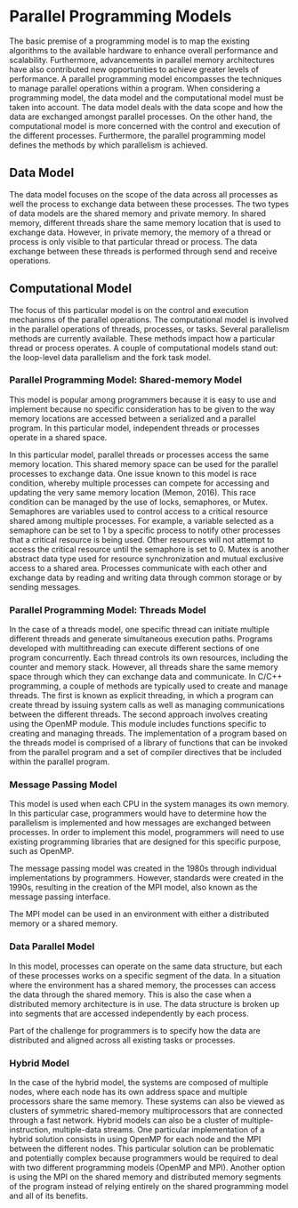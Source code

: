 # Parallel Programming Models

The basic premise of a programming model is to map the existing algorithms to the available hardware to enhance overall performance and scalability. Furthermore, advancements in parallel memory architectures have also contributed new opportunities to achieve greater levels of performance. A parallel programming model encompasses the techniques to manage parallel operations within a program. When considering a programming model, the data model and the computational model must be taken into account. The data model deals with the data scope and how the data are exchanged amongst parallel processes. On the other hand, the computational model is more concerned with the control and execution of the different processes. Furthermore, the parallel programming model defines the methods by which parallelism is achieved.

## Data Model

The data model focuses on the scope of the data across all processes as well the process to exchange data between these processes. The two types of data models are the shared memory and private memory. In shared memory, different threads share the same memory location that is used to exchange data. However, in private memory, the memory of a thread or process is only visible to that particular thread or process. The data exchange between these threads is performed through send and receive operations.

## Computational Model

The focus of this particular model is on the control and execution mechanisms of the parallel operations. The computational model is involved in the parallel operations of threads, processes, or tasks. Several parallelism methods are currently available. These methods impact how a particular thread or process operates. A couple of computational models stand out: the loop-level data parallelism and the fork task model.

### Parallel Programming Model: Shared-memory Model

This model is popular among programmers because it is easy to use and implement because no specific consideration has to be given to the way memory locations are accessed between a serialized and a parallel program. In this particular model, independent threads or processes operate in a shared space.

In this particular model, parallel threads or processes access the same memory location. This shared memory space can be used for the parallel processes to exchange data. One issue known to this model is race condition, whereby multiple processes can compete for accessing and updating the very same memory location (Memon, 2016). This race condition can be managed by the use of locks, semaphores, or Mutex. Semaphores are variables used to control access to a critical resource shared among multiple processes. For example, a variable selected as a semaphore can be set to 1 by a specific process to notify other processes that a critical resource is being used. Other resources will not attempt to access the critical resource until the semaphore is set to 0. Mutex is another abstract data type used for resource synchronization and mutual exclusive access to a shared area. Processes communicate with each other and exchange data by reading and writing data through common storage or by sending messages.

### Parallel Programming Model: Threads Model

In the case of a threads model, one specific thread can initiate multiple different threads and generate simultaneous execution paths. Programs developed with multithreading can execute different sections of one program concurrently. Each thread controls its own resources, including the counter and memory stack. However, all threads share the same memory space through which they can exchange data and communicate. In C/C++ programming, a couple of methods are typically used to create and manage threads. The first is known as explicit threading, in which a program can create thread by issuing system calls as well as managing communications between the different threads. The second approach involves creating using the OpenMP module. This module includes functions specific to creating and managing threads. The implementation of a program based on the threads model is comprised of a library of functions that can be invoked from the parallel program and a set of compiler directives that be included within the parallel program.

### Message Passing Model

This model is used when each CPU in the system manages its own memory. In this particular case, programmers would have to determine how the parallelism is implemented and how messages are exchanged between processes. In order to implement this model, programmers will need to use existing programming libraries that are designed for this specific purpose, such as OpenMP.

The message passing model was created in the 1980s through individual implementations by programmers. However, standards were created in the 1990s, resulting in the creation of the MPI model, also known as the message passing interface.

The MPI model can be used in an environment with either a distributed memory or a shared memory.

### Data Parallel Model

In this model, processes can operate on the same data structure, but each of these processes works on a specific segment of the data. In a situation where the environment has a shared memory, the processes can access the data through the shared memory. This is also the case when a distributed memory architecture is in use. The data structure is broken up into segments that are accessed independently by each process.

Part of the challenge for programmers is to specify how the data are distributed and aligned across all existing tasks or processes.

### Hybrid Model

In the case of the hybrid model, the systems are composed of multiple nodes, where each node has its own address space and multiple processors share the same memory. These systems can also be viewed as clusters of symmetric shared-memory multiprocessors that are connected through a fast network. Hybrid models can also be a cluster of multiple-instruction, multiple-data streams. One particular implementation of a hybrid solution consists in using OpenMP for each node and the MPI between the different nodes. This particular solution can be problematic and potentially complex because programmers would be required to deal with two different programming models (OpenMP and MPI). Another option is using the MPI on the shared memory and distributed memory segments of the program instead of relying entirely on the shared programming model and all of its benefits.
